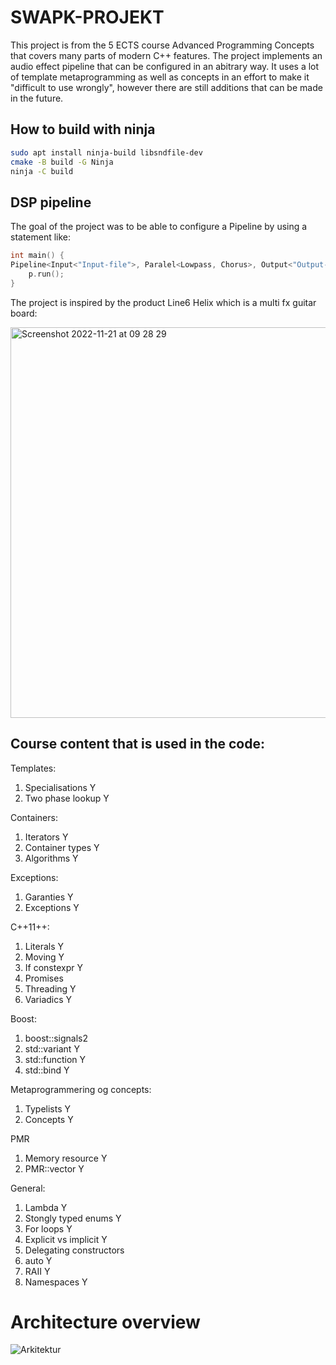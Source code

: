# SWAPK-PROJEKT

This project is from the 5 ECTS course Advanced Programming Concepts that covers many parts of modern C++ features. The project implements an audio effect pipeline that can be configured in an abitrary way. It uses a lot of template metaprogramming as well as concepts in an effort to make it "difficult to use wrongly", however there are still additions that can be made in the future. 

## How to build with ninja

```bash
sudo apt install ninja-build libsndfile-dev
cmake -B build -G Ninja
ninja -C build
```

## DSP pipeline

The goal of the project was to be able to configure a Pipeline by using a statement like: 

```c++
int main() {
Pipeline<Input<"Input-file">, Paralel<Lowpass, Chorus>, Output<"Output-file">> p;
    p.run();
}
```
The project is inspired by the product Line6 Helix which is a multi fx guitar board: 

<img width="625" alt="Screenshot 2022-11-21 at 09 28 29" src="https://user-images.githubusercontent.com/73690332/203002043-c03c0da1-6301-4935-a62d-fbd8d51eb2d6.png">

## Course content that is used in the code:

Templates:
1. Specialisations Y
1. Two phase lookup Y

Containers:
1. Iterators Y
1. Container types Y
1. Algorithms Y

Exceptions:
1. Garanties  Y
1. Exceptions Y

C++11++:
1. Literals Y
1. Moving Y
1. If constexpr Y
1. Promises 
1. Threading Y
1. Variadics Y

Boost:
1. boost::signals2
1. std::variant Y
1. std::function Y
1. std::bind Y

Metaprogrammering og concepts: 
1. Typelists Y
1. Concepts Y

PMR
1. Memory resource Y
1. PMR::vector Y

General:
1. Lambda Y
1. Stongly typed enums Y
1. For loops Y
1. Explicit vs implicit Y
1. Delegating constructors
1. auto Y
1. RAII Y
1. Namespaces Y

# Architecture overview

![Arkitektur](https://user-images.githubusercontent.com/73690332/212496763-795e5dc6-d991-4253-80be-121b0a85eeba.png)
